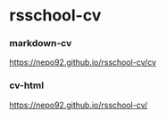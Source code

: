 # rsschool-cv

### markdown-cv
https://nepo92.github.io/rsschool-cv/cv

### cv-html
https://nepo92.github.io/rsschool-cv/
